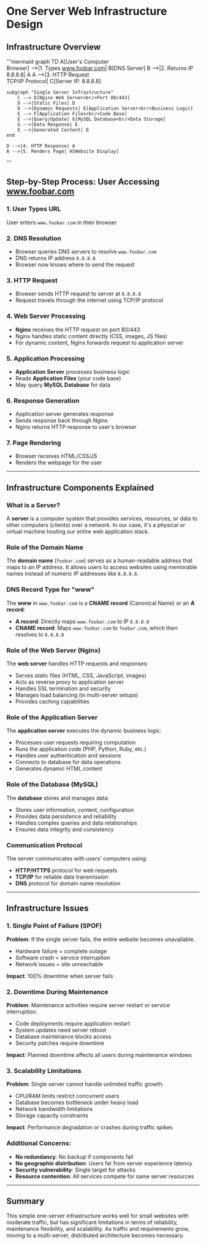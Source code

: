 # One Server Web Infrastructure Design

## Infrastructure Overview

'''mermaid
graph TD
    A[User's Computer<br/>Browser] -->|1. Types www.foobar.com| B[DNS Server]
    B -->|2. Returns IP 8.8.8.8| A
    A -->|3. HTTP Request<br/>TCP/IP Protocol| C[Server IP: 8.8.8.8]
    
    subgraph "Single Server Infrastructure"
        C --> D[Nginx Web Server<br/>Port 80/443]
        D -->|Static Files| D
        D -->|Dynamic Requests| E[Application Server<br/>Business Logic]
        E --> F[Application Files<br/>Code Base]
        E -->|Query/Update| G[MySQL Database<br/>Data Storage]
        G -->|Data Response| E
        E -->|Generated Content| D
    end
    
    D -->|4. HTTP Response| A
    A -->|5. Renders Page| H[Website Display]
    
'''

## Step-by-Step Process: User Accessing www.foobar.com

### 1. User Types URL
User enters `www.foobar.com` in their browser

### 2. DNS Resolution
- Browser queries DNS servers to resolve `www.foobar.com`
- DNS returns IP address `8.8.8.8`
- Browser now knows where to send the request

### 3. HTTP Request
- Browser sends HTTP request to server at `8.8.8.8`
- Request travels through the internet using TCP/IP protocol

### 4. Web Server Processing
- **Nginx** receives the HTTP request on port 80/443
- Nginx handles static content directly (CSS, images, JS files)
- For dynamic content, Nginx forwards request to application server

### 5. Application Processing
- **Application Server** processes business logic
- Reads **Application Files** (your code base)
- May query **MySQL Database** for data

### 6. Response Generation
- Application server generates response
- Sends response back through Nginx
- Nginx returns HTTP response to user's browser

### 7. Page Rendering
- Browser receives HTML/CSS/JS
- Renders the webpage for the user

---

## Infrastructure Components Explained

### What is a Server?
A **server** is a computer system that provides services, resources, or data to other computers (clients) over a network. In our case, it's a physical or virtual machine hosting our entire web application stack.

### Role of the Domain Name
The **domain name** (`foobar.com`) serves as a human-readable address that maps to an IP address. It allows users to access websites using memorable names instead of numeric IP addresses like `8.8.8.8`.

### DNS Record Type for "www"
The **www** in `www.foobar.com` is a **CNAME record** (Canonical Name) or an **A record**:
- **A record**: Directly maps `www.foobar.com` to IP `8.8.8.8`
- **CNAME record**: Maps `www.foobar.com` to `foobar.com`, which then resolves to `8.8.8.8`

### Role of the Web Server (Nginx)
The **web server** handles HTTP requests and responses:
- Serves static files (HTML, CSS, JavaScript, images)
- Acts as reverse proxy to application server
- Handles SSL termination and security
- Manages load balancing (in multi-server setups)
- Provides caching capabilities

### Role of the Application Server
The **application server** executes the dynamic business logic:
- Processes user requests requiring computation
- Runs the application code (PHP, Python, Ruby, etc.)
- Handles user authentication and sessions
- Connects to database for data operations
- Generates dynamic HTML content

### Role of the Database (MySQL)
The **database** stores and manages data:
- Stores user information, content, configuration
- Provides data persistence and reliability
- Handles complex queries and data relationships
- Ensures data integrity and consistency

### Communication Protocol
The server communicates with users' computers using:
- **HTTP/HTTPS** protocol for web requests
- **TCP/IP** for reliable data transmission
- **DNS** protocol for domain name resolution

---

## Infrastructure Issues

### 1. Single Point of Failure (SPOF)
**Problem**: If the single server fails, the entire website becomes unavailable.
- Hardware failure = complete outage
- Software crash = service interruption
- Network issues = site unreachable

**Impact**: 100% downtime when server fails

### 2. Downtime During Maintenance
**Problem**: Maintenance activities require server restart or service interruption.
- Code deployments require application restart
- System updates need server reboot
- Database maintenance blocks access
- Security patches require downtime

**Impact**: Planned downtime affects all users during maintenance windows

### 3. Scalability Limitations
**Problem**: Single server cannot handle unlimited traffic growth.
- CPU/RAM limits restrict concurrent users
- Database becomes bottleneck under heavy load
- Network bandwidth limitations
- Storage capacity constraints

**Impact**: Performance degradation or crashes during traffic spikes

### Additional Concerns:
- **No redundancy**: No backup if components fail
- **No geographic distribution**: Users far from server experience latency
- **Security vulnerability**: Single target for attacks
- **Resource contention**: All services compete for same server resources

---

## Summary
This simple one-server infrastructure works well for small websites with moderate traffic, but has significant limitations in terms of reliability, maintenance flexibility, and scalability. As traffic and requirements grow, moving to a multi-server, distributed architecture becomes necessary.